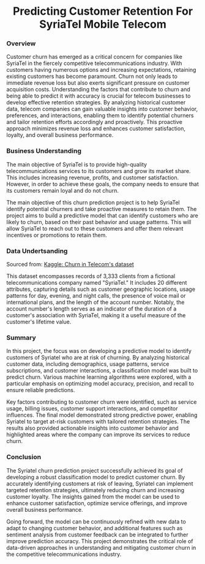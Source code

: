 

# <center>Predicting Customer Retention For SyriaTel Mobile Telecom</center>


### Overview

Customer churn has emerged as a critical concern for companies like SyriaTel in the fiercely competitive telecommunications industry. With customers having numerous options and increasing expectations, retaining existing customers has become paramount. 
Churn not only leads to immediate revenue loss but also exerts significant pressure on customer acquisition costs. Understanding the factors that contribute to churn and being able to predict it with accuracy is crucial for telecom businesses to develop effective retention strategies. By analyzing historical customer data, telecom companies can gain valuable insights into customer behavior, preferences, and interactions, enabling them to identify potential churners and tailor retention efforts accordingly and proactively.
This proactive approach minimizes revenue loss and enhances customer satisfaction, loyalty, and overall business performance.


### Business Understanding

The main objective of SyriaTel is to provide high-quality telecommunications services to its customers and grow its market share. This includes increasing revenue, profits, and customer satisfaction. However, in order to achieve these goals, the company needs to ensure that its customers remain loyal and do not churn.

The main objective of this churn prediction project is to help SyriaTel identify potential churners and take proactive measures to retain them. The project aims to build a predictive model that can identify customers who are likely to churn, based on their past behavior and usage patterns. This will allow SyriaTel to reach out to these customers and offer them relevant incentives or promotions to retain them.



### Data Undertsanding
Sourced from: [Kaggle: Churn in Telecom's dataset](https://www.kaggle.com/datasets/becksddf/churn-in-telecoms-dataset/)

This dataset encompasses records of 3,333 clients from a fictional telecommunications company named "SyriaTel." It includes 20 different attributes, capturing details such as customer geographic locations, usage patterns for day, evening, and night calls, the presence of voice mail or international plans, and the length of the account number. Notably, the account number's length serves as an indicator of the duration of a customer's association with SyriaTel, making it a useful measure of the customer's lifetime value.
























### Summary
In this project, the focus was on developing a predictive model to identify customers of Syriatel who are at risk of churning. By analyzing historical customer data, including demographics, usage patterns, service subscriptions, and customer interactions, a classification model was built to predict churn. Various machine learning algorithms were explored, with a particular emphasis on optimizing model accuracy, precision, and recall to ensure reliable predictions.

Key factors contributing to customer churn were identified, such as service usage, billing issues, customer support interactions, and competitor influences. The final model demonstrated strong predictive power, enabling Syriatel to target at-risk customers with tailored retention strategies. The results also provided actionable insights into customer behavior and highlighted areas where the company can improve its services to reduce churn.


### Conclusion
The Syriatel churn prediction project successfully achieved its goal of developing a robust classification model to predict customer churn. By accurately identifying customers at risk of leaving, Syriatel can implement targeted retention strategies, ultimately reducing churn and increasing customer loyalty. The insights gained from the model can be used to enhance customer satisfaction, optimize service offerings, and improve overall business performance. 

Going forward, the model can be continuously refined with new data to adapt to changing customer behavior, and additional features such as sentiment analysis from customer feedback can be integrated to further improve prediction accuracy. This project demonstrates the critical role of data-driven approaches in understanding and mitigating customer churn in the competitive telecommunications industry.
